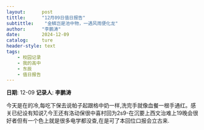 ```yaml
---
layout:      post
tittle:      "12月09日值日报告"
subtittle:    "金鳞岂是池中物，一遇风雨便化龙"
author:      "李鹏涛"
date:        2024-12-09
catalog:     ture
header-style: text
tags: 
    - 校园记录
    - 我的高中
    - 东辰
    - 值日报告
---
```


**日期**: 12-09
**记录人**: **李鹏涛**

今天是在的冷,每吃下保去说帕子起跟格中奶一样,洗完手就像血餐一根手通红。感关已纪设有知说7,今王还有洛动保很中喜村回为2s9-在沉要上西文治难上19晚会很好者但有一个色上就是很多电学都没查,在是可了本回位口报会立古来.
